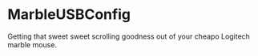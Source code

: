 # MarbleUSBConfig
Getting that sweet sweet scrolling goodness out of your cheapo Logitech marble mouse. 
